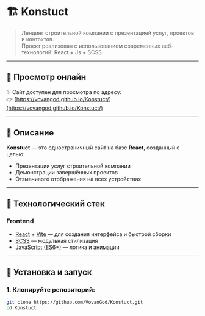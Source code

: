 # 🏗️ Konstuct

> Лендинг строительной компании с презентацией услуг, проектов и контактов.  
Проект реализован с использованием современных веб-технологий: React + Js + SCSS.

---

## 🔗 Просмотр онлайн

✨ Сайт доступен для просмотра по адресу:  
👉 [https://vovangod.github.io/Konstuct/](https://vovangod.github.io/Konstuct/)

---

## 🧾 Описание

**Konstuct** — это одностраничный сайт на базе **React**, созданный с целью:
- Презентации услуг строительной компании
- Демонстрации завершённых проектов
- Отзывчивого отображения на всех устройствах

---

## 🔧 Технологический стек

### Frontend
- [React](https://react.dev/) + [Vite](https://vitejs.dev/) — для создания интерфейса и быстрой сборки
- [SCSS](https://sass-lang.com/) — модульная стилизация
- [JavaScript (ES6+)](https://developer.mozilla.org/ru/docs/Web/JavaScript) — логика и анимации

---

## 🚀 Установка и запуск

### 1. Клонируйте репозиторий:
```bash
git clone https://github.com/VovanGod/Konstuct.git
cd Konstuct
